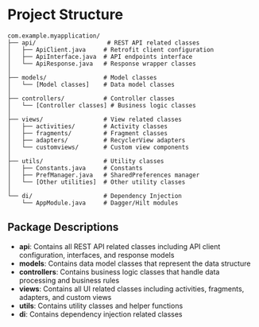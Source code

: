 # Project Structure

```
com.example.myapplication/
├── api/                    # REST API related classes
│   ├── ApiClient.java     # Retrofit client configuration
│   ├── ApiInterface.java  # API endpoints interface
│   └── ApiResponse.java   # Response wrapper classes
│
├── models/                # Model classes
│   └── [Model classes]    # Data model classes
│
├── controllers/           # Controller classes
│   └── [Controller classes] # Business logic classes
│
├── views/                 # View related classes
│   ├── activities/        # Activity classes
│   ├── fragments/         # Fragment classes
│   ├── adapters/          # RecyclerView adapters
│   └── customviews/       # Custom view components
│
├── utils/                 # Utility classes
│   ├── Constants.java     # Constants
│   ├── PrefManager.java   # SharedPreferences manager
│   └── [Other utilities]  # Other utility classes
│
└── di/                    # Dependency Injection
    └── AppModule.java     # Dagger/Hilt modules
```

## Package Descriptions

- **api**: Contains all REST API related classes including API client configuration, interfaces, and response models
- **models**: Contains data model classes that represent the data structure
- **controllers**: Contains business logic classes that handle data processing and business rules
- **views**: Contains all UI related classes including activities, fragments, adapters, and custom views
- **utils**: Contains utility classes and helper functions
- **di**: Contains dependency injection related classes 